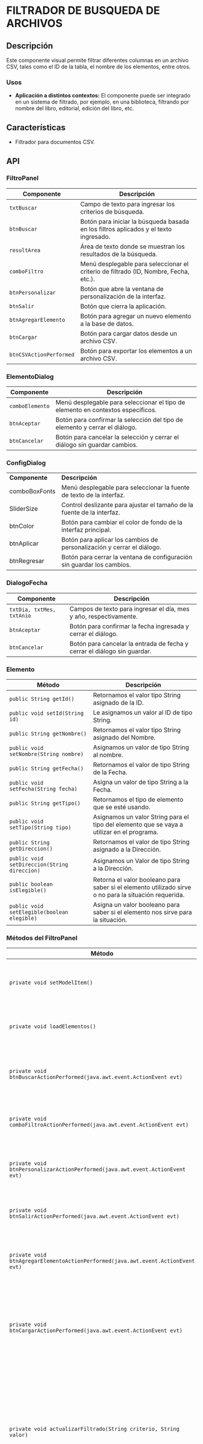 # FILTRADOR DE BUSQUEDA DE ARCHIVOS

## Descripción

Este componente visual permite filtrar diferentes columnas en un archivo CSV, tales como el ID de la tabla, el nombre de los elementos, entre otros.

### Usos

- **Aplicación a distintos contextos:** El componente puede ser integrado en un sistema de filtrado, por ejemplo, en una biblioteca, filtrando por nombre del libro, editorial, edición del libro, etc.

## Características

- Filtrador para documentos CSV.

## API

### FiltroPanel

| Componente              | Descripción                                                                 |
|-------------------------|-----------------------------------------------------------------------------|
| `txtBuscar`             | Campo de texto para ingresar los criterios de búsqueda.                     |
| `btnBuscar`             | Botón para iniciar la búsqueda basada en los filtros aplicados y el texto ingresado. |
| `resultArea`            | Área de texto donde se muestran los resultados de la búsqueda.              |
| `comboFiltro`           | Menú desplegable para seleccionar el criterio de filtrado (ID, Nombre, Fecha, etc.). |
| `btnPersonalizar`       | Botón que abre la ventana de personalización de la interfaz.                |
| `btnSalir`              | Botón que cierra la aplicación.                                             |
| `btnAgregarElemento`    | Botón para agregar un nuevo elemento a la base de datos.                    |
| `btnCargar`             | Botón para cargar datos desde un archivo CSV.                               |
| `btnCSVActionPerformed` | Botón para exportar los elementos a un archivo CSV.                         |


### ElementoDialog

| Componente       | Descripción                                                                               |
|------------------|-------------------------------------------------------------------------------------------|
| `comboElemento`  | Menú desplegable para seleccionar el tipo de elemento en contextos específicos.           |
| `btnAceptar`     | Botón para confirmar la selección del tipo de elemento y cerrar el diálogo.               |
| `btnCancelar`    | Botón para cancelar la selección y cerrar el diálogo sin guardar cambios.                 |


### ConfigDialog

|   |   |
|---|---|
|**Componente**|**Descripción**|
|comboBoxFonts|Menú desplegable para seleccionar la fuente de texto de la interfaz.|
|SliderSize|Control deslizante para ajustar el tamaño de la fuente de la interfaz.|
|btnColor|Botón para cambiar el color de fondo de la interfaz principal.|
|btnAplicar|Botón para aplicar los cambios de personalización y cerrar el diálogo.|
|btnRegresar|Botón para cerrar la ventana de configuración sin guardar los cambios.|

### DialogoFecha

| Componente           | Descripción                                                                 |
|----------------------|-----------------------------------------------------------------------------|
| `txtDia, txtMes, txtAnio` | Campos de texto para ingresar el día, mes y año, respectivamente.         |
| `btnAceptar`         | Botón para confirmar la fecha ingresada y cerrar el diálogo.                |
| `btnCancelar`        | Botón para cancelar la entrada de fecha y cerrar el diálogo sin guardar.    |


### Elemento

| Método                             | Descripción                                                                                       |
|------------------------------------|---------------------------------------------------------------------------------------------------|
| `public String getId()`            | Retornamos el valor tipo String asignado de la ID.                                                |
| `public void setId(String id)`     | Le asignamos un valor al ID de tipo String.                                                       |
| `public String getNombre()`        | Retornamos el valor tipo String asignado del Nombre.                                              |
| `public void setNombre(String nombre)` | Asignamos un valor de tipo String al nombre.                                                     |
| `public String getFecha()`         | Retornamos el valor de tipo String de la Fecha.                                                   |
| `public void setFecha(String fecha)` | Asigna un valor de tipo String a la Fecha.                                                       |
| `public String getTipo()`          | Retornamos el tipo de elemento que se esté usando.                                                |
| `public void setTipo(String tipo)` | Asignamos un valor String para el tipo del elemento que se vaya a utilizar en el programa.        |
| `public String getDireccion()`     | Retornamos el valor de tipo String asignado a la Dirección.                                       |
| `public void setDireccion(String direccion)` | Asignamos un Valor de tipo String a la Dirección.                                             |
| `public boolean isElegible()`      | Retorna el valor booleano para saber si el elemento utilizado sirve o no para la situación requerida. |
| `public void setElegible(boolean elegible)` | Asigna un valor booleano para saber si el elemento nos sirve para la situación.                |


### Métodos del FiltroPanel

| Método                                               | Descripción                                                                                                        |
|------------------------------------------------------|--------------------------------------------------------------------------------------------------------------------|
| `private void setModelItem()`                        | Sirve para identificar las columnas del filtro cuando se inicia el código.                                          |
| `private void loadElementos()`                       | Lo ocupamos para recargar los datos.                                                                               |
| `private void btnBuscarActionPerformed(java.awt.event.ActionEvent evt)` | Busca el elemento ingresado en el cuadro de texto en base al criterio.                                           |
| `private void comboFiltroActionPerformed(java.awt.event.ActionEvent evt)` | Lo ocupamos como criterio para filtrar la búsqueda.                                                               |
| `private void btnPersonalizarActionPerformed(java.awt.event.ActionEvent evt)` | Abre una ventana la cual nos permite personalizar nuestra interfaz.                                               |
| `private void btnSalirActionPerformed(java.awt.event.ActionEvent evt)` | Cierra el programa al momento de ser pulsado.                                                                     |
| `private void btnAgregarElementoActionPerformed(java.awt.event.ActionEvent evt)` | Nos abre unas ventanas que nos solicitan los datos para el elemento a agregar.                                    |
| `private void btnCargarActionPerformed(java.awt.event.ActionEvent evt)` | Nos abre un JFileChooser para elegir nuestro archivo .CSV que queramos que lea el programa.                      |
| `private void actualizarFiltrado(String criterio, String valor)` | Dependiendo del criterio de búsqueda muestra una ventana con un mensaje el cual nos muestra en base a que se ha filtrado, y también muestra los elementos en el resultArea que hayan coincidido. |
| `public void setPanelFont(String fontName, int fontSize)` | Cambia la fuente del panel dependiendo de cual se elija.                                                           |
| `public void setPanelFontSize(int fontSize)`         | Cambia el tamaño de la fuente dependiendo de donde se ubique el cursor.                                            |
| `public void setComponentsColor(Color color)`        | En base al color que se elija va a cambiar el color del fondo o de los elementos.                                   |
| `public Color getComponentsColor()`                  | Retorna el color elegido.                                                                                          |
| `private void leerDatos(String rutaArchivo)`         | Leemos el archivo .csv separado por comas, para poder utilizar los datos de este en el programa.                   |
| `private String formatElemento(Elemento elemento)`   | Retorna la información de un elemento.                                                                             |
| `private void btnCSVActionPerformed(java.awt.event.ActionEvent evt)` | Guardamos el archivo .csv en una carpeta que queramos y le asignamos un nombre.                                   |


### Instrucciones

#### Agregar un nuevo elemento

1. Haz clic en el botón "Agregar elemento" en la interfaz principal.
2. Completa los campos en el formulario emergente, incluyendo ID, nombre, fecha de última donación, tipo de sangre, dirección y elegibilidad.

#### Buscar y Filtrar Datos

1. Introduce el criterio de búsqueda en la barra de texto txtBuscar.
2. Selecciona el tipo de filtro que deseas aplicar desde el menú desplegable comboFiltro.
3. Haz clic en "Buscar" para procesar la búsqueda y ver los resultados en el área resultArea.


#### Personalización de la Interfaz

1. Selecciona "Personalizar" en la interfaz principal para abrir la ventana de configuración.
2. Ajusta el color de fondo, el tipo y tamaño de fuente según tus preferencias.
3. Haz clic en "Aplicar cambios" para guardar los ajustes o en "Regresar" para cancelar sin guardar los cambios.


#### Cargar datos desde Archivo CSV

1. Haz clic en "Cargar datos" en la interfaz principal.
2. Navega y selecciona el archivo CSV desde el diálogo de archivos que aparece.
3. Confirma la selección y espera mientras la aplicación carga los datos del archivo al sistema.
   
![Captura de pantalla 2024-04-27 214813](https://github.com/MarcosNicio/Visual_Element_TAP_T12_FEM/assets/168311933/3d737975-c410-4b9a-bda6-7d5f8ab9f52d)
![Captura de pantalla 2024-04-27 215029](https://github.com/MarcosNicio/Visual_Element_TAP_T12_FEM/assets/168311933/e20a6cec-671d-4a19-8407-4209c2fbe312)
![Captura de pantalla 2024-04-27 215122](https://github.com/MarcosNicio/Visual_Element_TAP_T12_FEM/assets/168311933/854da10f-d603-404e-b6cf-adf11c686e88)
![Captura de pantalla 2024-04-27 215344](https://github.com/MarcosNicio/Visual_Element_TAP_T12_FEM/assets/168311933/f52cd550-b626-4b6c-8fcf-cd05022db588)


### Uso

- **Agregación del .jar al documento:** Creamos un proyecto y añadimos nuestro elemento visual arrastrándolo.
- **Lectura del archivo CSV:** Ejecutamos y probamos con un archivo CSV seleccionando los filtros que queremos ocupar (ID, Nombre y Elegible).
- **Exportación de los elementos a CSV:** Presionamos el botón "Guardar CSV" y seleccionamos dónde queremos guardar el archivo y el nombre que deseamos.

### Muestra de Funcionamiento

Si deseas ver cómo funciona el elemento visual puedes dar clic al siguiente enlace y ver un video: [FUNCIONAMIENTO FILTRADOR DE BUSQUEDA](https://www.youtube.com/watch?v=yoLcGOOFy0s)

### Nota

El documento debe contener máximo 6 columnas, las cuales corresponden a los atributos de la clase Elemento. Cada una de estas columnas debe contener un fragmento de estos caracteres para identificar los atributos: ID, NOMBRE, FECHA, DIRECCI y ELEGIBLE. No se deben repetir para lograr un buen funcionamiento, también cabe destacar que para identificar las columnas con los caracteres antes mencionados, no necesitan estar en un orden específico.
